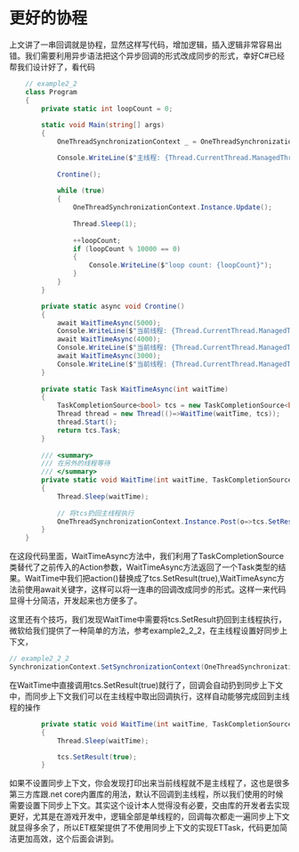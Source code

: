 # 更好的协程
上文讲了一串回调就是协程，显然这样写代码，增加逻辑，插入逻辑非常容易出错。我们需要利用异步语法把这个异步回调的形式改成同步的形式，幸好C#已经帮我们设计好了，看代码
```csharp
    // example2_2
    class Program
    {
        private static int loopCount = 0;
        
        static void Main(string[] args)
        {
            OneThreadSynchronizationContext _ = OneThreadSynchronizationContext.Instance;

            Console.WriteLine($"主线程: {Thread.CurrentThread.ManagedThreadId}");
            
            Crontine();
            
            while (true)
            {
                OneThreadSynchronizationContext.Instance.Update();
                
                Thread.Sleep(1);
                
                ++loopCount;
                if (loopCount % 10000 == 0)
                {
                    Console.WriteLine($"loop count: {loopCount}");
                }
            }
        }

        private static async void Crontine()
        {
            await WaitTimeAsync(5000);
            Console.WriteLine($"当前线程: {Thread.CurrentThread.ManagedThreadId}, WaitTimeAsync finsih loopCount的值是: {loopCount}");
            await WaitTimeAsync(4000);
            Console.WriteLine($"当前线程: {Thread.CurrentThread.ManagedThreadId}, WaitTimeAsync finsih loopCount的值是: {loopCount}");
            await WaitTimeAsync(3000);
            Console.WriteLine($"当前线程: {Thread.CurrentThread.ManagedThreadId}, WaitTimeAsync finsih loopCount的值是: {loopCount}");
        }
        
        private static Task WaitTimeAsync(int waitTime)
        {
            TaskCompletionSource<bool> tcs = new TaskCompletionSource<bool>();
            Thread thread = new Thread(()=>WaitTime(waitTime, tcs));
            thread.Start();
            return tcs.Task;
        }
        
        /// <summary>
        /// 在另外的线程等待
        /// </summary>
        private static void WaitTime(int waitTime, TaskCompletionSource<bool> tcs)
        {
            Thread.Sleep(waitTime);
            
            // 将tcs扔回主线程执行
            OneThreadSynchronizationContext.Instance.Post(o=>tcs.SetResult(true), null);
        }
    }
```
在这段代码里面，WaitTimeAsync方法中，我们利用了TaskCompletionSource类替代了之前传入的Action参数，WaitTimeAsync方法返回了一个Task类型的结果。WaitTime中我们把action()替换成了tcs.SetResult(true),WaitTimeAsync方法前使用await关键字，这样可以将一连串的回调改成同步的形式。这样一来代码显得十分简洁，开发起来也方便多了。  

这里还有个技巧，我们发现WaitTime中需要将tcs.SetResult扔回到主线程执行，微软给我们提供了一种简单的方法，参考example2_2_2，在主线程设置好同步上下文，
```csharp
// example2_2_2
SynchronizationContext.SetSynchronizationContext(OneThreadSynchronizationContext.Instance);
```
在WaitTime中直接调用tcs.SetResult(true)就行了，回调会自动扔到同步上下文中，而同步上下文我们可以在主线程中取出回调执行，这样自动能够完成回到主线程的操作
```csharp
        private static void WaitTime(int waitTime, TaskCompletionSource<bool> tcs)
        {
            Thread.Sleep(waitTime);

            tcs.SetResult(true);
        }
```
如果不设置同步上下文，你会发现打印出来当前线程就不是主线程了，这也是很多第三方库跟.net core内置库的用法，默认不回调到主线程，所以我们使用的时候需要设置下同步上下文。其实这个设计本人觉得没有必要，交由库的开发者去实现更好，尤其是在游戏开发中，逻辑全部是单线程的，回调每次都走一遍同步上下文就显得多余了，所以ET框架提供了不使用同步上下文的实现ETTask，代码更加简洁更加高效，这个后面会讲到。